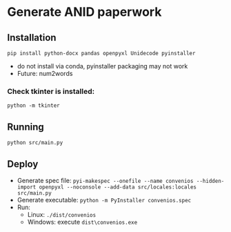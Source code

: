 # Generate ANID paperwork

## Installation

`pip install python-docx pandas openpyxl Unidecode pyinstaller`

* do not install via conda, pyinstaller packaging may not work
* Future: num2words

### Check tkinter is installed:

`python -m tkinter`

## Running

`python src/main.py`

## Deploy

* Generate spec file: `pyi-makespec --onefile --name convenios --hidden-import openpyxl --noconsole --add-data src/locales:locales src/main.py`
* Generate executable: `python -m PyInstaller convenios.spec`
* Run:
  * Linux: `./dist/convenios`
  * Windows: execute `dist\convenios.exe`
